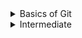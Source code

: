 <details>
<summary>Basics of Git</summary>
# Basics

**What is origin and when would you use it?**
- `origin` is a reference to the remote repo + branch you push/pull to/from (ie. sync with). If you cloned the repo, initially/by default, origin would refence the remote repo you cloned the repo from. Can easily change w --set-upstream origin {other_branch}

** What is the difference between `git fetch` and `git pull`?
- `fetch` will download changes and update the .git folder but not apply any changes to your local working copy. `pull` is both a `fetch` followed by a `git merge` so it applies changes to your local repo

</details>

<details><summary>Intermediate </summary>
**I accidentally made substantial changes to master. I don’t want to discard those changes and I don’t want to merge them yet into master. What next?
- Typically you would stash your changes, checkout a new feature Branch, then apply the changes to your feature branch

**When would `rebase` be appropriate?**
- rebase and merge do the same thing (integrate changes from one branch to another) but just in different ways
- How it works: `git rebase feature master` 
   - Moves feature commits to start at top of master (after last merge commit) so that it looks like Feature changes occurred after merge master
   - Rewrites the history of the repo 
- Only appropriate for private feature branches
- Golden rule of rebasing is never rebase a public (shared w others) branch
- Good uses:
   - Make PRs easier: Cleanup your local Feature branch commit history w an interactive rebase in which you squash commits into one
   - Move changes from one branch to another - Accidentally made changes to master, rebase to feature branch and it makes history look like feature branches changes occurred after last master merge commit
   - If you would prefer a clean, linear history free of unnecessary merge commits, you should reach for git rebase instead of git merge when integrating changes from another branch.
- Bad uses 
   - if you want to preserve the complete history of your project and avoid the risk of re-writing public commits, use git merge instead 
- https://link.medium.com/o6wGBDXZU6
- https://www.atlassian.com/git/tutorials/merging-vs-rebasing
- https://perl.plover.com/classes/git-rebase-wtf/

</details> 